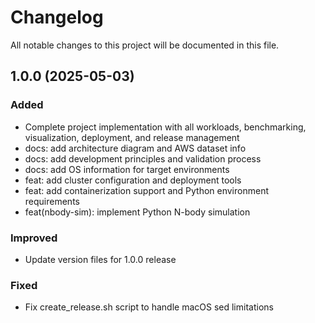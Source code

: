 # Changelog

All notable changes to this project will be documented in this file.
## 1.0.0 (2025-05-03)

### Added
- Complete project implementation with all workloads, benchmarking, visualization, deployment, and release management
- docs: add architecture diagram and AWS dataset info
- docs: add development principles and validation process
- docs: add OS information for target environments
- feat: add cluster configuration and deployment tools
- feat: add containerization support and Python environment requirements
- feat(nbody-sim): implement Python N-body simulation

### Improved
- Update version files for 1.0.0 release

### Fixed
- Fix create_release.sh script to handle macOS sed limitations



